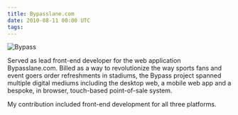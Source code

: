 ```yaml
---
title: Bypasslane.com
date: 2010-08-11 00:00 UTC
tags:
---
```


![Bypass](portfolio/bypass.jpg)

Served as lead front-end developer for the web application Bypasslane.com. Billed as a way to revolutionize the way sports fans and event goers order refreshments in stadiums, the Bypass project spanned multiple digital mediums including the desktop web, a mobile web app and a bespoke, in browser, touch-based point-of-sale system.

My contribution included front-end development for all three platforms.
